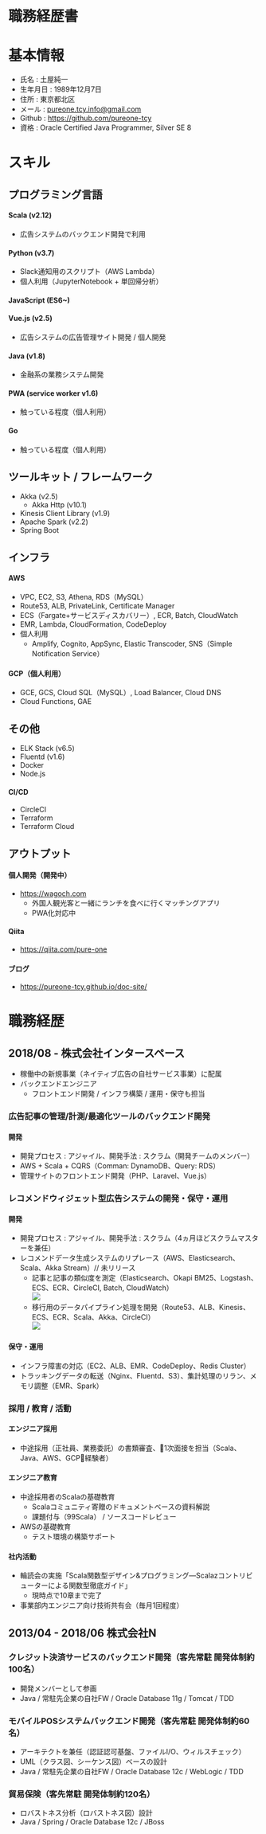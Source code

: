 # 職務経歴書
# 基本情報
- 氏名 : 土屋純一
- 生年月日 : 1989年12月7日
- 住所 : 東京都北区
- メール : pureone.tcy.info@gmail.com
- Github : https://github.com/pureone-tcy
- 資格 : Oracle Certified Java Programmer, Silver SE 8

# スキル
## プログラミング言語
#### Scala (v2.12)
  - 広告システムのバックエンド開発で利用
#### Python (v3.7)
  - Slack通知用のスクリプト（AWS Lambda）
  - 個人利用（JupyterNotebook + 単回帰分析）
#### JavaScript (ES6~)
#### Vue.js (v2.5)
  - 広告システムの広告管理サイト開発 / 個人開発
#### Java (v1.8)
  - 金融系の業務システム開発

#### PWA (service worker v1.6)
- 触っている程度（個人利用）

#### Go
- 触っている程度（個人利用）

## ツールキット / フレームワーク
- Akka (v2.5)
  - Akka Http (v10.1)
- Kinesis Client Library (v1.9)
- Apache Spark (v2.2)
- Spring Boot

## インフラ
#### AWS
- VPC, EC2, S3, Athena, RDS（MySQL）
- Route53, ALB, PrivateLink, Certificate Manager
- ECS（Fargate+サービスディスカバリー）, ECR, Batch, CloudWatch
- EMR, Lambda, CloudFormation, CodeDeploy  
- 個人利用
  - Amplify, Cognito, AppSync, Elastic Transcoder, SNS（Simple Notification Service）

#### GCP（個人利用）
- GCE, GCS, Cloud SQL（MySQL）, Load Balancer, Cloud DNS
- Cloud Functions, GAE

## その他
- ELK Stack (v6.5)
- Fluentd (v1.6)
- Docker
- Node.js

#### CI/CD
- CircleCI
- Terraform
- Terraform Cloud

## アウトプット
#### 個人開発（開発中）
- https://wagoch.com
  - 外国人観光客と一緒にランチを食べに行くマッチングアプリ
  - PWA化対応中

#### Qiita
- https://qiita.com/pure-one

#### ブログ
- https://pureone-tcy.github.io/doc-site/

# 職務経歴
## 2018/08 - 株式会社インタースペース
- 稼働中の新規事業（ネイティブ広告の自社サービス事業）に配属
- バックエンドエンジニア
  - フロントエンド開発 / インフラ構築 / 運用・保守も担当

### 広告記事の管理/計測/最適化ツールのバックエンド開発
#### 開発
- 開発プロセス : アジャイル、開発手法 : スクラム（開発チームのメンバー）
- AWS + Scala + CQRS（Comman: DynamoDB、Query: RDS）
- 管理サイトのフロントエンド開発（PHP、Laravel、Vue.js）

### レコメンドウィジェット型広告システムの開発・保守・運用
#### 開発
- 開発プロセス : アジャイル、開発手法 : スクラム（4ヵ月ほどスクラムマスターを兼任）
- レコメンドデータ生成システムのリプレース（AWS、Elasticsearch、Scala、Akka Stream）// 未リリース
  - 記事と記事の類似度を測定（Elasticsearch、Okapi BM25、Logstash、ECS、ECR、CircleCI, Batch, CloudWatch）  
  ![](image/img_system_diagram_no2.png)
  - 移行用のデータパイプライン処理を開発（Route53、ALB、Kinesis、ECS、ECR、Scala、Akka、CircleCI）  
  ![](image/img_system_diagram_no3.png)

#### 保守・運用
- インフラ障害の対応（EC2、ALB、EMR、CodeDeploy、Redis Cluster）
- トラッキングデータの転送（Nginx、Fluentd、S3）、集計処理のリラン、メモリ調整（EMR、Spark）

### 採用 / 教育 / 活動
#### エンジニア採用
- 中途採用（正社員、業務委託）の書類審査、1次面接を担当（Scala、Java、AWS、GCP経験者）

#### エンジニア教育
- 中途採用者のScalaの基礎教育
  - Scalaコミュニティ寄贈のドキュメントベースの資料解説
  - 課題付与（99Scala） / ソースコードレビュー
- AWSの基礎教育
  - テスト環境の構築サポート

#### 社内活動
- 輪読会の実施「Scala関数型デザイン&プログラミング―Scalazコントリビューターによる関数型徹底ガイド」
  - 現時点で10章まで完了
- 事業部内エンジニア向け技術共有会（毎月1回程度）

## 2013/04 - 2018/06 株式会社N
### クレジット決済サービスのバックエンド開発（客先常駐 開発体制約100名）
- 開発メンバーとして参画
- Java / 常駐先企業の自社FW / Oracle Database 11g / Tomcat / TDD

### モバイルPOSシステムバックエンド開発（客先常駐 開発体制約60名）
- アーキテクトを兼任（認証認可基盤、ファイルI/O、ウィルスチェック）
- UML（クラス図、シーケンス図）ベースの設計
- Java / 常駐先企業の自社FW / Oracle Database 12c / WebLogic / TDD

### 貿易保険（客先常駐 開発体制約120名）
- ロバストネス分析（ロバストネス図）設計
- Java / Spring / Oracle Database 12c / JBoss
